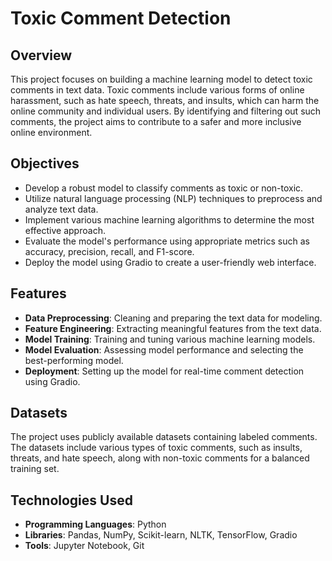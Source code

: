 # Toxic Comment Detection

## Overview
This project focuses on building a machine learning model to detect toxic comments in text data. Toxic comments include various forms of online harassment, such as hate speech, threats, and insults, which can harm the online community and individual users. By identifying and filtering out such comments, the project aims to contribute to a safer and more inclusive online environment.

## Objectives
- Develop a robust model to classify comments as toxic or non-toxic.
- Utilize natural language processing (NLP) techniques to preprocess and analyze text data.
- Implement various machine learning algorithms to determine the most effective approach.
- Evaluate the model's performance using appropriate metrics such as accuracy, precision, recall, and F1-score.
- Deploy the model using Gradio to create a user-friendly web interface.

## Features
- **Data Preprocessing**: Cleaning and preparing the text data for modeling.
- **Feature Engineering**: Extracting meaningful features from the text data.
- **Model Training**: Training and tuning various machine learning models.
- **Model Evaluation**: Assessing model performance and selecting the best-performing model.
- **Deployment**: Setting up the model for real-time comment detection using Gradio.

## Datasets
The project uses publicly available datasets containing labeled comments. The datasets include various types of toxic comments, such as insults, threats, and hate speech, along with non-toxic comments for a balanced training set.

## Technologies Used
- **Programming Languages**: Python
- **Libraries**: Pandas, NumPy, Scikit-learn, NLTK, TensorFlow, Gradio
- **Tools**: Jupyter Notebook, Git


